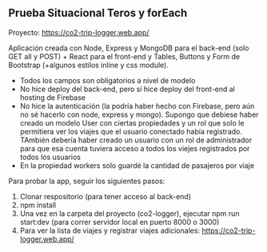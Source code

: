 ## Prueba Situacional Teros y forEach

Proyecto: https://co2-trip-logger.web.app/

Aplicación creada con Node, Express y MongoDB para el back-end (solo GET all y POST) + React para el front-end y Tables, Buttons y Form de Bootstrap (+algunos estilos inline y css module).

- Todos los campos son obligatorios a nivel de modelo
- No hice deploy del back-end, pero sí hice deploy del front-end al hosting de Firebase
- No hice la autenticación (la podría haber hecho con Firebase, pero aún no sé hacerlo con node, express y mongo). Supongo que debiese haber creado un modelo User con ciertas propiedades y un rol que solo le permitiera ver los viajes que el usuario conectado había registrado. TAmbién debería haber creado un usuario con un rol de administrador para que esa cuenta tuviera acceso a todos los viejes registrados por todos los usuarios
- En la propiedad workers solo guardé la cantidad de pasajeros por viaje

Para probar la app, seguir los siguientes pasos:
1. Clonar respositorio (para tener acceso al back-end)
2. npm install
3. Una vez en la carpeta del proyecto (co2-logger), ejecutar npm run start:dev (para correr servidor local en puerto 8000 o 3000)
4. Para ver la lista de viajes y registrar viajes adicionales: https://co2-trip-logger.web.app/

